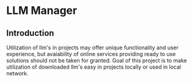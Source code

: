 # LLM Manager

## Introduction

Utilization of llm's in projects may offer unique functionality and user experience, but avaiability of online services providing ready to use solutions should not be taken for granted.
Goal of this project is to make utilization of downloaded llm's easy in projects locally or used in local network.